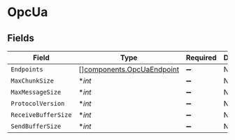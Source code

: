 # OpcUa


## Fields

| Field                                                                  | Type                                                                   | Required                                                               | Description                                                            |
| ---------------------------------------------------------------------- | ---------------------------------------------------------------------- | ---------------------------------------------------------------------- | ---------------------------------------------------------------------- |
| `Endpoints`                                                            | [][components.OpcUaEndpoint](../../models/components/opcuaendpoint.md) | :heavy_minus_sign:                                                     | N/A                                                                    |
| `MaxChunkSize`                                                         | **int*                                                                 | :heavy_minus_sign:                                                     | N/A                                                                    |
| `MaxMessageSize`                                                       | **int*                                                                 | :heavy_minus_sign:                                                     | N/A                                                                    |
| `ProtocolVersion`                                                      | **int*                                                                 | :heavy_minus_sign:                                                     | N/A                                                                    |
| `ReceiveBufferSize`                                                    | **int*                                                                 | :heavy_minus_sign:                                                     | N/A                                                                    |
| `SendBufferSize`                                                       | **int*                                                                 | :heavy_minus_sign:                                                     | N/A                                                                    |